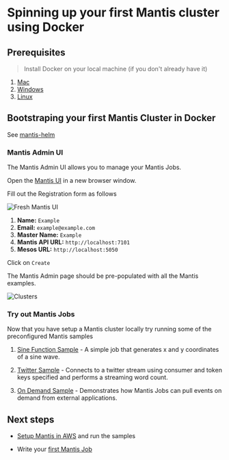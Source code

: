 # Spinning up your first Mantis cluster using Docker

## Prerequisites

> Install Docker on your local machine (if you don't already have it)
>
1. [Mac](https://docs.docker.com/docker-for-mac/install/)
2. [Windows](https://docs.docker.com/docker-for-windows/install)
3. [Linux](https://docs.docker.com/install/linux/docker-ce/ubuntu/)

## Bootstraping your first Mantis Cluster in Docker
See [mantis-helm](https://github.com/Netflix/mantis-helm)

### Mantis Admin UI

The Mantis Admin UI allows you to manage your Mantis Jobs.

Open the [Mantis UI](https://netflix.github.io/mantis-ui/) in a new browser window.

Fill out the Registration form as follows

![Fresh Mantis UI](../../images/fresh_ui.png)

1. **Name:** `Example`
2. **Email:** `example@example.com`
3. **Master Name:** `Example`
4. **Mantis API URL:** `http://localhost:7101`
5. **Mesos URL:** `http://localhost:5050`

Click on `Create`

The Mantis Admin page should be pre-populated with all the Mantis examples.

![Clusters](../../images/clusterpage.png)

### Try out Mantis Jobs

Now that you have setup a Mantis cluster locally try running some of the preconfigured
Mantis samples

1. [Sine Function Sample](../samples/sine-function.md) - A simple job that generates x and y
coordinates of a sine wave.

2. [Twitter Sample](../samples/twitter.md) - Connects to a twitter stream using consumer and token
keys specified and performs a streaming word count.

3. [On Demand Sample](../samples/on-demand.md) - Demonstrates
how Mantis Jobs can pull events on demand from external applications.


## Next steps

* [Setup Mantis in AWS](cloud.md) and run the samples

* Write your [first Mantis Job](../../develop/writing-jobs/word-count.md)

```
